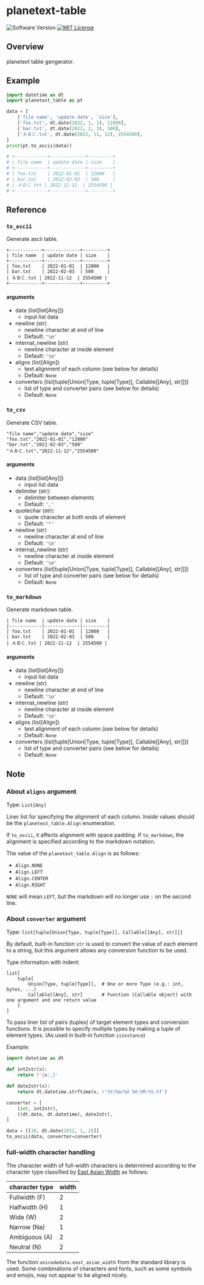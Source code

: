 # planetext-table

![Software Version](http://img.shields.io/badge/Version-v0.1.0-green.svg?style=flat)
[![MIT License](http://img.shields.io/badge/license-MIT-blue.svg?style=flat)](LICENSE)

<!-- [Japanese page](./README.ja.md)   -->

## Overview
planetext table gengerator.

## Example

```py
import datetime as dt
import planetext_table as pt

data = [
    ['file name', 'update date', 'size'],
    ['foo.txt', dt.date(2022, 1, 1), 12000],
    ['bar.txt', dt.date(2022, 2, 3), 500],
    ['ＡＢＣ.txt', dt.date(2022, 11, 12), 2554500],
]
print(pt.to_ascii(data))

# +------------+-------------+---------+
# | file name  | update date | size    |
# +------------+-------------+---------+
# | foo.txt    | 2022-01-01  | 12000   |
# | bar.txt    | 2022-02-03  | 500     |
# | ＡＢＣ.txt | 2022-11-12  | 2554500 |
# +------------+-------------+---------+
```

## Reference
### `to_ascii`
Generate ascii table.

```
+------------+-------------+---------+
| file name  | update date | size    |
+------------+-------------+---------+
| foo.txt    | 2022-01-01  | 12000   |
| bar.txt    | 2022-02-03  | 500     |
| ＡＢＣ.txt | 2022-11-12  | 2554500 |
+------------+-------------+---------+
```

#### arguments
- data (list[list[Any]])
    - input list data
- newline (str)
    - newline character at end of line
    - Default: `'\n'`
- internal_newline (str)
    - newline character at inside element
    - Default: `'\n'`
- aligns (list[Align])
    - text alignment of each column (see below for details)
    - Default: `None`
- converters (list[tuple[Union[Type, tuple[Type]], Callable[[Any], str]]])
    - list of type and converter pairs (see below for details)
    - Default: `None`

### `to_csv`
Generate CSV table.

```
"file name","update date","size"
"foo.txt","2022-01-01","12000"
"bar.txt","2022-02-03","500"
"ＡＢＣ.txt","2022-11-12","2554500"
```

#### arguments
- data (list[list[Any]])
    - input list data
- delimiter (str):
    - delimiter between elements
    - Default: `','`
- quotechar (str):
    - quote character at both ends of element
    - Default: `'"'`
- newline (str)
    - newline character at end of line
    - Default: `'\n'`
- internal_newline (str)
    - newline character at inside element
    - Default: `'\n'`
- converters (list[tuple[Union[Type, tuple[Type]], Callable[[Any], str]]])
    - list of type and converter pairs (see below for details)
    - Default: `None`

### `to_markdown`
Generate markdown table.

```
| file name  | update date | size    |
|------------|-------------|---------|
| foo.txt    | 2022-01-01  | 12000   |
| bar.txt    | 2022-02-03  | 500     |
| ＡＢＣ.txt | 2022-11-12  | 2554500 |
```

#### arguments
- data (list[list[Any]])
    - input list data
- newline (str)
    - newline character at end of line
    - Default: `'\n'`
- internal_newline (str)
    - newline character at inside element
    - Default: `'\n'`
- aligns (list[Align])
    - text alignment of each column (see below for details)
    - Default: `None`
- converters (list[tuple[Union[Type, tuple[Type]], Callable[[Any], str]]])
    - list of type and converter pairs (see below for details)
    - Default: `None`

## Note
### About `aligns` argument
Type: `List[Any]`  

Liner list for specifying the alignment of each column. Inside values should be the `planetext_table.Align` enumeration.  

If `to_ascii`, it affects alignment with space padding.
If `to_markdown`, the alignment is specified according to the markdown notation.

The value of the `planetext_table.Align` is as follows:

- `Align.NONE`
- `Align.LEFT`
- `Align.CENTER`
- `Align.RIGHT`

`NONE` will mean `LEFT`, but the markdown will no longer use `:` on the second line.

### About `converter` argument
Type: `list[tuple[Union[Type, tuple[Type]], Callable[[Any], str]]]`  

By default, built-in function `str` is used to convert the value of each element to a string, but this argument allows any conversion function to be used.

Type information with indent:  
```
list[
    tuple[
        Union[Type, tuple[Type]],  # One or more Type (e.g.: int, bytes, ...)
        Callable[[Any], str]       # Function (Callable object) with one argument and one return value
    ]
]
```

To pass liner list of pairs (tuples) of target element types and conversion functions.
It is possible to specify multiple types by making a tuple of element types. (As used in built-in function `isinstance`)

Example:  

```py
import datetime as dt

def int2str(x):
    return f'{x:,}'

def date2str(x):
    return dt.datetime.strftime(x, r'%Y/%m/%d %H:%M:%S.%f')

converter = [
    (int, int2str),
    ((dt.date, dt.datetime), date2str),
]

data = [[10, dt.date(2022, 1, 2)]]
to_ascii(data, converter=converter)
```

### full-width character handling
The character width of full-width characters is determined according to the character type classified by [East Asian Width](https://www.unicode.org/reports/tr11/tr11-40.html) as follows:

| character type | width |
|----------------|-------|
| Fullwidth (F)  | 2     |
| Halfwidth (H)  | 1     |
| Wide (W)       | 2     |
| Narrow (Na)    | 1     |
| Ambiguous (A)  | 2     |
| Neutral (N)    | 2     |

The function `unicodedata.east_asian_width` from the standard library is used.
Some combinations of characters and fonts, such as some symbols and emojis, may not appear to be aligned nicely.
